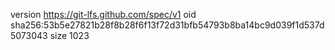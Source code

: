 version https://git-lfs.github.com/spec/v1
oid sha256:53b5e27821b28f8b28f6f13f72d31bfb54793b8ba14bc9d039f1d537d5073043
size 1023
